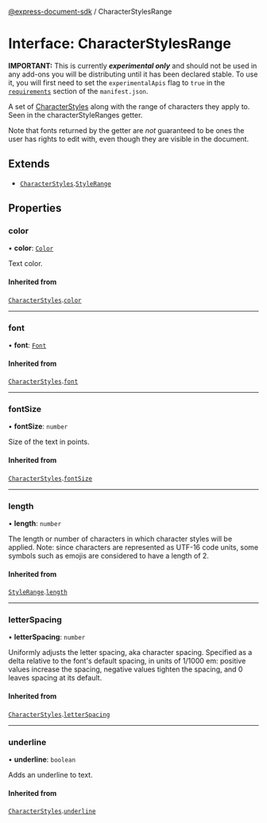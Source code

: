 [@express-document-sdk](../overview.md) / CharacterStylesRange

# Interface: CharacterStylesRange

<InlineAlert slots="text" variant="warning"/>

**IMPORTANT:** This is currently ***experimental only*** and should not be used in any add-ons you will be distributing until it has been declared stable. To use it, you will first need to set the `experimentalApis` flag to `true` in the [`requirements`](../../../manifest/index.md#requirements) section of the `manifest.json`.

A set of [CharacterStyles](CharacterStyles.md) along with the range of characters they apply to. Seen in the characterStyleRanges getter.

Note that fonts returned by the getter are *not* guaranteed to be ones the user has rights to edit with, even though they
are visible in the document.

## Extends

-   [`CharacterStyles`](CharacterStyles.md).[`StyleRange`](StyleRange.md)

## Properties

### color

• **color**: [`Color`](Color.md)

Text color.

#### Inherited from

[`CharacterStyles`](CharacterStyles.md).[`color`](CharacterStyles.md#color)

---

### font

• **font**: [`Font`](../type-aliases/Font.md)

#### Inherited from

[`CharacterStyles`](CharacterStyles.md).[`font`](CharacterStyles.md#font)

---

### fontSize

• **fontSize**: `number`

Size of the text in points.

#### Inherited from

[`CharacterStyles`](CharacterStyles.md).[`fontSize`](CharacterStyles.md#fontsize)

---

### length

• **length**: `number`

The length or number of characters in which character styles will be applied.
Note: since characters are represented as UTF-16 code units, some symbols
such as emojis are considered to have a length of 2.

#### Inherited from

[`StyleRange`](StyleRange.md).[`length`](StyleRange.md#length)

---

### letterSpacing

• **letterSpacing**: `number`

Uniformly adjusts the letter spacing, aka character spacing. Specified as a delta relative to the font's default
spacing, in units of 1/1000 em: positive values increase the spacing, negative values tighten the spacing, and 0
leaves spacing at its default.

#### Inherited from

[`CharacterStyles`](CharacterStyles.md).[`letterSpacing`](CharacterStyles.md#letterspacing)

---

### underline

• **underline**: `boolean`

Adds an underline to text.

#### Inherited from

[`CharacterStyles`](CharacterStyles.md).[`underline`](CharacterStyles.md#underline)
